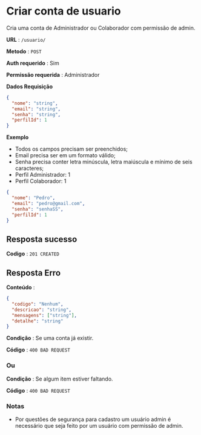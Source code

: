 # Criar conta de usuario

Cria uma conta de Administrador ou Colaborador com permissão de admin.

**URL** : `/usuario/`

**Metodo** : `POST`

**Auth requerido** : Sim

**Permissão requerida** : Administrador

**Dados Requisição**

```json
{
  "nome": "string",
  "email": "string",
  "senha": "string",
  "perfilId": 1
}
```

**Exemplo**

- Todos os campos precisam ser preenchidos;
- Email precisa ser em um formato válido;
- Senha precisa conter letra minúscula, letra maiúscula e mínimo de seis caracteres;
- Perfil Administrador: 1
- Perfil Colaborador: 1

```json
{
  "nome": "Pedro",
  "email": "pedro@gmail.com",
  "senha": "senhaSS",
  "perfilId": 1
}
```

## Resposta sucesso

**Codigo** : `201 CREATED`

## Resposta Erro

**Conteúdo** :

```json
{
  "codigo": "Nenhum",
  "descricao": "string",
  "mensagens": ["string"],
  "detalhe": "string"
}
```

**Condição** : Se uma conta já existir.

**Código** : `400 BAD REQUEST`

### Ou

**Condição** : Se algum item estiver faltando.

**Código** : `400 BAD REQUEST`

### Notas

- Por questões de segurança para cadastro um usuário admin é necessário que seja feito por um usuário com permissão de admin.
